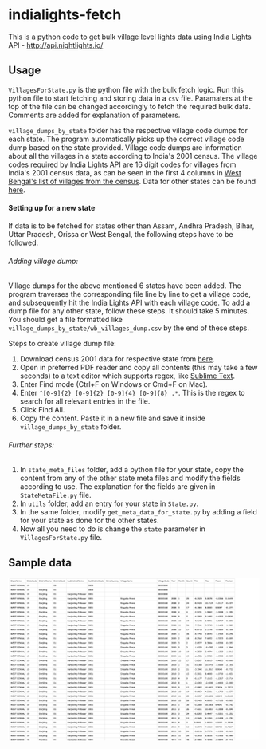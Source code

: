 # indialights-fetch
This is a python code to get bulk village level lights data using India Lights API - http://api.nightlights.io/

## Usage
`VillagesForState.py` is the python file with the bulk fetch logic. Run this python file to start fetching and storing data in a `csv` file.
Paramaters at the top of the file can be changed accordingly to fetch the required bulk data.
Comments are added for explanation of parameters.

`village_dumps_by_state` folder has the respective village code dumps for each state.
The program automatically picks up the correct village code dump based on the state provided.
Village code dumps are information about all the villages in a state according to India's 2001 census.
The village codes required by India Lights API are 16 digit codes for villages from India's 2001 census data,
as can be seen in the first 4 columns in [West Bengal's list of villages from the census](http://censusindia.gov.in/Census_Data_2001/PLCN/DIR-19r.pdf).
Data for other states can be found [here](http://censusindia.gov.in/Census_Data_2001/PLCN/plcn.html).

#### Setting up for a new state
If data is to be fetched for states other than Assam, Andhra Pradesh, Bihar, Uttar Pradesh, Orissa or West Bengal, the following steps have to be followed.

###### Adding village dump:
Village dumps for the above mentioned 6 states have been added.
The program traverses the corresponding file line by line to get a village code, and subsequently hit the India Lights API with each village code.
To add a dump file for any other state, follow these steps. It should take 5 minutes.
You should get a file formatted like `village_dumps_by_state/wb_villages_dump.csv` by the end of these steps.

Steps to create village dump file:
1. Download census 2001 data for respective state from [here](http://censusindia.gov.in/Census_Data_2001/PLCN/plcn.html).
2. Open in preferred PDF reader and copy all contents (this may take a few seconds) to a text editor which supports regex, like [Sublime Text](https://www.sublimetext.com/).
3. Enter Find mode (Ctrl+F on Windows or Cmd+F on Mac).
4. Enter `^[0-9]{2} [0-9]{2} [0-9]{4} [0-9]{8} .*`. This is the regex to search for all relevant entries in the file.
5. Click Find All.
6. Copy the content. Paste it in a new file and save it inside `village_dumps_by_state` folder.

###### Further steps:
1. In `state_meta_files` folder, add a python file for your state, copy the content from any of the other state meta files and modify
the fields according to use. The explanation for the fields are given in `StateMetaFile.py` file.
2. In `utils` folder, add an entry for your state in `State.py`. 
3. In the same folder, modify `get_meta_data_for_state.py` by adding a field for your state as done for the other states.
4. Now all you need to do is change the `state` parameter in `VillagesForState.py` file.

## Sample data
![sample screenshot](./screenshots/sample_data_image.png)
